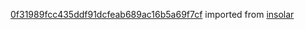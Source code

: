[0f31989fcc435ddf91dcfeab689ac16b5a69f7cf](https://github.com/insolar/insolar/commit/0f31989fcc435ddf91dcfeab689ac16b5a69f7cf) imported from [insolar](https://github.com/insolar/insolar)
